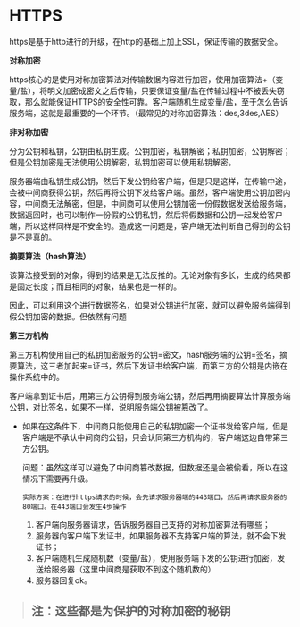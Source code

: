 # HTTPS

https是基于http进行的升级，在http的基础上加上SSL，保证传输的数据安全。

**对称加密**

https核心的是使用对称加密算法对传输数据内容进行加密，使用加密算法+（变量/盐），将明文加密成密文之后传输，只要保证变量/盐在传输过程中不被丢失窃取，那么就能保证HTTPS的安全性可靠。客户端随机生成变量/盐，至于怎么告诉服务端，这就是最重要的一个环节。（最常见的对称加密算法：des,3des,AES）

**非对称加密**

分为公钥和私钥，公钥由私钥生成。公钥加密，私钥解密；私钥加密，公钥解密；但是公钥加密是无法使用公钥解密，私钥加密可以使用私钥解密。

服务器端由私钥生成公钥，然后下发公钥给客户端，但是只是这样，在传输中途，会被中间商获得公钥，然后再将公钥下发给客户端。虽然，客户端使用公钥加密内容，中间商无法解密，但是，中间商可以使用公钥加密一份假数据发送给服务端，数据返回时，也可以制作一份假的公钥私钥，然后将假数据和公钥一起发给客户端，所以这样同样是不安全的。造成这一问题是，客户端无法判断自己得到的公钥是不是真的。

**摘要算法（hash算法）**

该算法接受到的对象，得到的结果是无法反推的。无论对象有多长，生成的结果都是固定长度；而且相同的对象，结果也是一样的。

因此，可以利用这个进行数据签名，如果对公钥进行加密，就可以避免服务端得到假公钥加密的数据。但依然有问题

**第三方机构**

第三方机构使用自己的私钥加密服务的公钥=密文，hash服务端的公钥=签名，摘要算法，这三者加起来=证书，然后下发证书给客户端，而第三方的公钥是内嵌在操作系统中的。

客户端拿到证书后，用第三方公钥得到服务端公钥，然后再用摘要算法计算服务端公钥，对比签名，如果不一样，说明服务端公钥被篡改了。

- 如果在这条件下，中间商只能使用自己的私钥加密一个证书发给客户端，但是客户端是不承认中间商的公钥，只会认同第三方机构的，客户端这边自带第三方公钥。

  问题：虽然这样可以避免了中间商篡改数据，但数据还是会被偷看，所以在这情况下需要再升级。

  `实际方案：在进行https请求的时候，会先请求服务器端的443端口，然后再请求服务器的80端口。在443端口会发生4步操作`

  1. 客户端向服务器请求，告诉服务器自己支持的对称加密算法有哪些；
  2. 服务器向客户端下发证书，如果服务器不支持客户端的算法，就不会下发证书；
  3. 客户端随机生成随机数（变量/盐），使用服务端下发的公钥进行加密，发送给服务器（这里中间商是获取不到这个随机数的）
  4. 服务器回复ok。

> ## 注：这些都是为保护的对称加密的秘钥